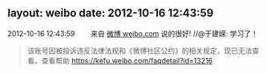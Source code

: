 layout: weibo
date: 2012-10-16 12:43:59
---
2012-10-16 12:43:59  &nbsp;&nbsp;&nbsp;&nbsp;&nbsp;&nbsp; 来自 <a href="http://weibo.com/" rel="nofollow">微博 weibo.com</a>
说的很好! //@于建嵘: 学习了！
>  该账号因被投诉违反法律法规和《微博社区公约》的相关规定，现已无法查看。查看帮助 https://kefu.weibo.com/faqdetail?id=13216
